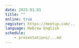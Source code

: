 ```yaml
---
date: 2025.01.01
title: ""
online: true
register: https://meetup.com/..
language: Hebrew English
schedule:
    - presentations/...md
---
```




